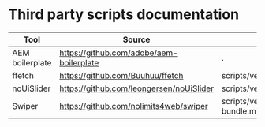 # Third party scripts documentation

| Tool            | Source                                   | Destination                         | Revision | Version |
|-----------------|------------------------------------------|-------------------------------------|----------|---------|
| AEM boilerplate | https://github.com/adobe/aem-boilerplate | .                                   | 7312419  | ---     |
| ffetch          | https://github.com/Buuhuu/ffetch         | scripts/vendor/ffetch.js            | 8a78c56  | ---     |
| noUiSlider      | https://github.com/leongersen/noUiSlider | scripts/vendor/nouislider.min.js    | b8a1b58  | 15.8.1  |
| Swiper          | https://github.com/nolimits4web/swiper   | scripts/vendor/swiper-bundle.min.js | eb02010  | 11.1.4  |
